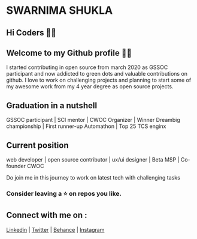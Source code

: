 # SWARNIMA SHUKLA


## Hi Coders 🙋‍♀️

## Welcome to my Github profile 👩‍💻

I started contributing in open source from march 2020 as GSSOC participant and now addicted to green dots and valuable contributions on github.
I love to work on challenging projects and planning to start some of my awesome work from my 4 year degree as open source projects.


## Graduation in a nutshell 

GSSOC participant | SCI mentor | CWOC Organizer | Winner Dreambig championship | First runner-up Automathon | Top 25 TCS enginx


## Current position

web developer | open source contributor | ux/ui designer | Beta MSP | Co-founder CWOC

Do join me in this journey to work on latest tech with challenging tasks

### Consider leaving a ⭐ on repos you like.

## Connect with me on :

[Linkedin](https://www.linkedin.com/in/swarnima-shukla-3815b5b8/) | [Twitter](https://twitter.com/swarnimashukla5) | [Behance](https://www.behance.net/Swarnima_Shukla) |    [Instagram](https://www.instagram.com/swarnimashukla_/)
